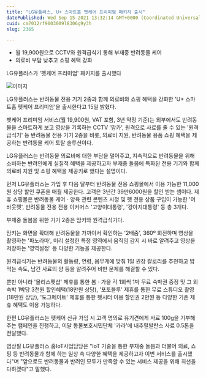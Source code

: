 ```yaml
---
title: "LG유플러스, U+ 스마트홈 펫케어 프리미엄 패키지 출시"
datePublished: Wed Sep 15 2021 13:32:14 GMT+0000 (Coordinated Universal Time)
cuid: cm7012rf9003009l8306g9y3h
slug: 2365

---
```



- 월 19,900원으로 CCTV와 원격급식기 통해 부재중 반려동물 케어
- 의료비 부담 낮추고 쇼핑 혜택 강화

LG유플러스가 '펫케어 프리미엄' 패키지를 출시했다

![이미지](https://cdn.hashnode.com/res/hashnode/image/upload/v1739250893288/1889e4af-9b65-4a4d-88d9-7b7208a98b2f.jpeg)

LG유플러스는 반려동물 전용 기기 2종과 함께 의료비와 쇼핑 혜택을 강화한 'U+ 스마트홈 펫케어 프리미엄'을 출시한다고 15일 밝혔다.

팻케어 프리미엄 서비스(월 19,900원, VAT 포함, 3년 약정 기준)는 외부에서도 반려동물을 스마트하게 보고 영상을 기록하는 CCTV '맘카', 원격으로 사료를 줄 수 있는 '원격급식기' 등 반려동물 전용 기기 2종을 비롯, 의료비 지원, 반려동물 용품 쇼핑 혜택을 제공하는 반려동물 케어 토탈 솔루션이다.

LG유플러스는 반려동물 의료비에 대한 부담을 덜어주고, 지속적으로 반려동물을 위해 소비하는 반려인에게 실질적 혜택을 제공하고자 부재중 돌봄에 특화된 전용 기기와 함께 의료비 지원 및 쇼핑 혜택을 제공키로 했다는 설명이다.

먼저 LG유플러스는 가입 후 다음 달부터 반려동물 전용 쇼핑몰에서 이용 가능한 11,000원 상당 할인 쿠폰을 매월 제공한다. 고객은 3년간 39만6000원을 할인 받는 셈이다. 제휴 쇼핑몰은 반려동물 케어ㆍ양육 관련 콘텐츠 시청 및 펫 전용 상품 구입이 가능한 '어바웃펫', 반려동물 전용 전용 이커머스 '고양이대통령', '강아지대통령' 등 총 3개다.

부재중 돌봄을 위한 기기 2종은 맘키와 원격급식기다.

맘키는 화면을 확대해 반려동물을 가까이서 확인하는 '2배줌', 360º 회전하며 영상을 촬영하는 '파노라마', 미리 설정한 특정 영역에서 움직임 감지 시 바로 알려주고 영상을 저장하는 '영역설정' 등 다양한 기능을 제공한다.

원격급식기는 반려동물의 활동량, 연령, 몸무게에 맞춰 1일 권장 칼로리를 추천하고 밥 먹는 속도, 남긴 사료의 양 등을 알려주어 비만 문제를 해결할 수 있다.

뿐만 아니라 '몰리스펫샵' 제휴를 통한 봄ㆍ가을 각 1회씩 1박 무료 숙박권 증정 및 그 외 숙박 1박당 3천원 할인혜택(18만원 상당), '포토블루' 제휴를 통한 무료 스튜디오 촬영(18만원 상당), '도그메이트' 제휴를 통한 펫시터 이용 할인권 2만원 등 다양한 기존 제휴 혜택도 이용 가능하다.

한편 LG유플러스는 펫케어 신규 가입 시 고객 명의로 유기견에게 사료 100g을 기부해주는 캠페인을 진행하고, 이달 동물보호시민단체 '카라'에 내추럴발란스 사료 0.5톤을 전달했다.

염상필 LG유플러스 홈IoT사업담당은 "IoT 기술을 통한 부재중 돌봄과 더불어 의료, 쇼핑 등 반려동물과 함께 하는 일상 속 다양한 혜택을 제공하고자 이번 서비스를 출시했다"며 "앞으로도 반려동물과 반려인 모두가 만족할 수 있는 서비스 제공을 위해 최선을 다하겠다"고 말했다.